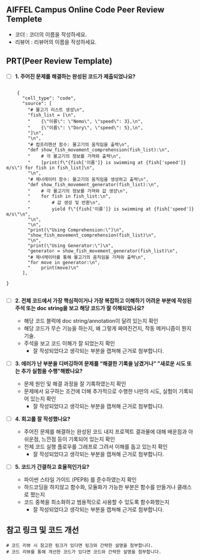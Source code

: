 ## AIFFEL Campus Online Code Peer Review Templete
- 코더 : 코더의 이름을 작성하세요.
- 리뷰어 : 리뷰어의 이름을 작성하세요.


## PRT(Peer Review Template)
- [ ]  **1. 주어진 문제를 해결하는 완성된 코드가 제출되었나요?**


```
 
    {
      "cell_type": "code",
      "source": [
        "# 물고기 리스트 생성\n",
        "fish_list = [\n",
        "    {\"이름\": \"Nemo\", \"speed\": 3},\n",
        "    {\"이름\": \"Dory\", \"speed\": 5},\n",
        "]\n",
        "\n",
        "# 컴프리헨션 함수: 물고기의 움직임을 출력\n",
        "def show_fish_movement_comprehension(fish_list):\n",
        "    # 각 물고기의 정보를 가져와 출력\n",
        "    [print(f\"{fish['이름']} is swimming at {fish['speed']} m/s\") for fish in fish_list]\n",
        "\n",
        "# 제너레이터 함수: 물고기의 움직임을 생성하고 출력\n",
        "def show_fish_movement_generator(fish_list):\n",
        "    # 각 물고기의 정보를 가져와 값 생성\n",
        "    for fish in fish_list:\n",
        "        # 값 생성 및 반환\n",
        "        yield f\"{fish['이름']} is swimming at {fish['speed']} m/s\"\n",
        "\n",
        "\n",
        "print(\"Using Comprehension:\")\n",
        "show_fish_movement_comprehension(fish_list)\n",
        "\n",
        "print(\"Using Generator:\")\n",
        "generator = show_fish_movement_generator(fish_list)\n",
        "# 제너레이터를 통해 물고기의 움직임을 가져와 출력\n",
        "for move in generator:\n",
        "    print(move)\n"
      ],
  
}


```
- [ ]  **2. 전체 코드에서 가장 핵심적이거나 가장 복잡하고 이해하기 어려운 부분에 작성된 
주석 또는 doc string을 보고 해당 코드가 잘 이해되었나요?**
    - 해당 코드 블럭에 doc string/annotation이 달려 있는지 확인
    - 해당 코드가 무슨 기능을 하는지, 왜 그렇게 짜여진건지, 작동 메커니즘이 뭔지 기술.
    - 주석을 보고 코드 이해가 잘 되었는지 확인
        - 잘 작성되었다고 생각되는 부분을 캡쳐해 근거로 첨부합니다.
        
- [ ]  **3. 에러가 난 부분을 디버깅하여 문제를 “해결한 기록을 남겼거나” 
”새로운 시도 또는 추가 실험을 수행”해봤나요?**
    - 문제 원인 및 해결 과정을 잘 기록하였는지 확인
    - 문제에서 요구하는 조건에 더해 추가적으로 수행한 나만의 시도, 
    실험이 기록되어 있는지 확인
        - 잘 작성되었다고 생각되는 부분을 캡쳐해 근거로 첨부합니다.
        
- [ ]  **4. 회고를 잘 작성했나요?**
    - 주어진 문제를 해결하는 완성된 코드 내지 프로젝트 결과물에 대해
    배운점과 아쉬운점, 느낀점 등이 기록되어 있는지 확인
    - 전체 코드 실행 플로우를 그래프로 그려서 이해를 돕고 있는지 확인
        - 잘 작성되었다고 생각되는 부분을 캡쳐해 근거로 첨부합니다.
        
- [ ]  **5. 코드가 간결하고 효율적인가요?**
    - 파이썬 스타일 가이드 (PEP8) 를 준수하였는지 확인
    - 하드코딩을 하지않고 함수화, 모듈화가 가능한 부분은 함수를 만들거나 클래스로 짰는지
    - 코드 중복을 최소화하고 범용적으로 사용할 수 있도록 함수화했는지
        - 잘 작성되었다고 생각되는 부분을 캡쳐해 근거로 첨부합니다.


## 참고 링크 및 코드 개선
```
# 코드 리뷰 시 참고한 링크가 있다면 링크와 간략한 설명을 첨부합니다.
# 코드 리뷰를 통해 개선한 코드가 있다면 코드와 간략한 설명을 첨부합니다.
```
